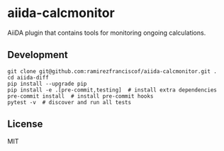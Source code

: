 # aiida-calcmonitor

AiiDA plugin that contains tools for monitoring ongoing calculations.

## Development

```shell
git clone git@github.com:ramirezfranciscof/aiida-calcmonitor.git .
cd aiida-diff
pip install --upgrade pip
pip install -e .[pre-commit,testing]  # install extra dependencies
pre-commit install  # install pre-commit hooks
pytest -v  # discover and run all tests
```

## License

MIT


